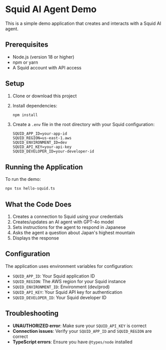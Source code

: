 # Squid AI Agent Demo

This is a simple demo application that creates and interacts with a Squid AI agent.

## Prerequisites

- Node.js (version 18 or higher)
- npm or yarn
- A Squid account with API access

## Setup

1. Clone or download this project
2. Install dependencies:
   ```bash
   npm install
   ```

3. Create a `.env` file in the root directory with your Squid configuration:
   ```
   SQUID_APP_ID=your-app-id
   SQUID_REGION=us-east-1.aws
   SQUID_ENVIRONMENT_ID=dev
   SQUID_API_KEY=your-api-key
   SQUID_DEVELOPER_ID=your-developer-id
   ```

## Running the Application

To run the demo:

```bash
npx tsx hello-squid.ts
```

## What the Code Does

1. Creates a connection to Squid using your credentials
2. Creates/updates an AI agent with GPT-4o model
3. Sets instructions for the agent to respond in Japanese
4. Asks the agent a question about Japan's highest mountain
5. Displays the response

## Configuration

The application uses environment variables for configuration:
- `SQUID_APP_ID`: Your Squid application ID
- `SQUID_REGION`: The AWS region for your Squid instance
- `SQUID_ENVIRONMENT_ID`: Environment (dev/prod)
- `SQUID_API_KEY`: Your Squid API key for authentication
- `SQUID_DEVELOPER_ID`: Your Squid developer ID

## Troubleshooting

- **UNAUTHORIZED error**: Make sure your `SQUID_API_KEY` is correct
- **Connection issues**: Verify your `SQUID_APP_ID` and `SQUID_REGION` are correct
- **TypeScript errors**: Ensure you have `@types/node` installed